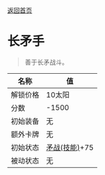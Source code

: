 [返回首页](index.md)  
# 长矛手  
> 善于长矛战斗。  
  
名称  |  值  
----  |  ----  
解锁价格  |  10太阳  
分数  |  -1500  
初始装备  |  无  
额外卡牌  |  无  
初始状态  |  [矛战(技能)](Skill_SpearFighting.md)+75  
被动状态  |  无  

